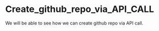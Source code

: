 # Create_github_repo_via_API_CALL
We will be able to see how we can create github repo via API call.
